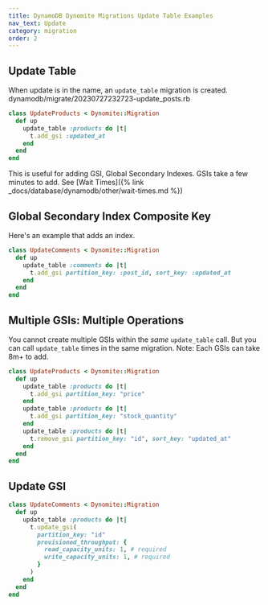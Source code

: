 ```yaml
---
title: DynamoDB Dynomite Migrations Update Table Examples
nav_text: Update
category: migration
order: 2
---
```


## Update Table

When update is in the name, an `update_table` migration is created.
dynamodb/migrate/20230727232723-update_posts.rb

```ruby
class UpdateProducts < Dynomite::Migration
  def up
    update_table :products do |t|
      t.add_gsi :updated_at
    end
  end
end
```

This is useful for adding GSI, Global Secondary Indexes. GSIs take a few minutes to add. See [Wait Times]({% link _docs/database/dynamodb/other/wait-times.md %})

## Global Secondary Index Composite Key

Here's an example that adds an index.

```ruby
class UpdateComments < Dynomite::Migration
  def up
    update_table :comments do |t|
      t.add_gsi partition_key: :post_id, sort_key: :updated_at
    end
  end
end
```

## Multiple GSIs: Multiple Operations

You cannot create multiple GSIs within the *same* `update_table` call. But you can call `update_table` times in the same migration. Note: Each GSIs can take 8m+ to add.

```ruby
class UpdateProducts < Dynomite::Migration
  def up
    update_table :products do |t|
      t.add_gsi partition_key: "price"
    end
    update_table :products do |t|
      t.add_gsi partition_key: "stock_quantity"
    end
    update_table :products do |t|
      t.remove_gsi partition_key: "id", sort_key: "updated_at"
    end
  end
end
```

## Update GSI

```ruby
class UpdateComments < Dynomite::Migration
  def up
    update_table :products do |t|
      t.update_gsi(
        partition_key: "id"
        provisioned_throughput: {
          read_capacity_units: 1, # required
          write_capacity_units: 1, # required
        }
      )
    end
  end
end
```
